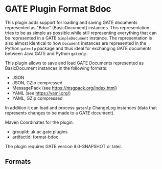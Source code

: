 # GATE Plugin Format Bdoc

This plugin adds support for loading and saving GATE documents represented as "Bdoc" (BasicDocument) instances. 
This representation tries to be as simple as possible while still representing everything that can be 
represented in a GATE `SimpleDocument` instance. The representation is also almost identical to how 
`Document` instances are represented in the Python `gatenlp` package and thus ideal for exchanging GATE 
documents between Java GATE and Python `gatenlp`. 

This plugin allows to save and load GATE Documents represented as BasicDocument instances in the following formats:
* JSON
* JSON, GZip compressed
* MessagePack (see https://msgpack.org/index.html)
* YAML (see https://yaml.org/)
* YAML, GZip compressed

In addition it can load and process `gatenlp` ChangeLog instances (data that represents changes to be made to a GATE document).

Maven Coordinates for the plugin:
* groupId: uk.ac.gate.plugins
* artifactId: format-bdoc

The plugin requires GATE version 9.0-SNAPSHOT or later.

## Formats


